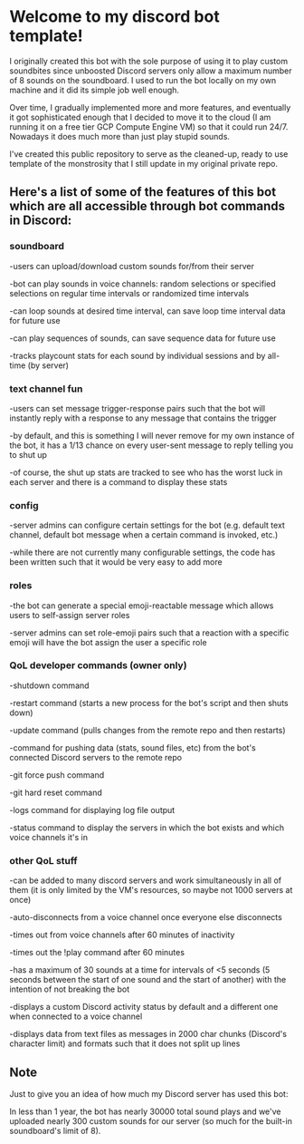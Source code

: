 # Welcome to my discord bot template!

I originally created this bot with the sole purpose of using it to play custom soundbites since unboosted Discord servers only allow a maximum number of 8 sounds on the soundboard. I used to run the bot locally on my own machine and it did its simple job well enough.

Over time, I gradually implemented more and more features, and eventually it got sophisticated enough that I decided to move it to the cloud (I am running it on a free tier GCP Compute Engine VM) so that it could run 24/7. Nowadays it does much more than just play stupid sounds.

I've created this public repository to serve as the cleaned-up, ready to use template of the monstrosity that I still update in my original private repo.

## Here's a list of some of the features of this bot which are all accessible through bot commands in Discord:

### soundboard
-users can upload/download custom sounds for/from their server

-bot can play sounds in voice channels: random selections or specified selections on regular time intervals or randomized time intervals

-can loop sounds at desired time interval, can save loop time interval data for future use

-can play sequences of sounds, can save sequence data for future use

-tracks playcount stats for each sound by individual sessions and by all-time (by server)

### text channel fun
-users can set message trigger-response pairs such that the bot will instantly reply with a response to any message that contains the trigger

-by default, and this is something I will never remove for my own instance of the bot, it has a 1/13 chance on every user-sent message to reply telling you to shut up

-of course, the shut up stats are tracked to see who has the worst luck in each server and there is a command to display these stats

### config
-server admins can configure certain settings for the bot (e.g. default text channel, default bot message when a certain command is invoked, etc.)

-while there are not currently many configurable settings, the code has been written such that it would be very easy to add more

### roles
-the bot can generate a special emoji-reactable message which allows users to self-assign server roles

-server admins can set role-emoji pairs such that a reaction with a specific emoji will have the bot assign the user a specific role

### QoL developer commands (owner only)
-shutdown command

-restart command (starts a new process for the bot's script and then shuts down)

-update command (pulls changes from the remote repo and then restarts)

-command for pushing data (stats, sound files, etc) from the bot's connected Discord servers to the remote repo

-git force push command

-git hard reset command

-logs command for displaying log file output

-status command to display the servers in which the bot exists and which voice channels it's in

### other QoL stuff
-can be added to many discord servers and work simultaneously in all of them (it is only limited by the VM's resources, so maybe not 1000 servers at once)

-auto-disconnects from a voice channel once everyone else disconnects

-times out from voice channels after 60 minutes of inactivity

-times out the !play command after 60 minutes

-has a maximum of 30 sounds at a time for intervals of <5 seconds (5 seconds between the start of one sound and the start of another) with the intention of not breaking the bot

-displays a custom Discord activity status by default and a different one when connected to a voice channel

-displays data from text files as messages in 2000 char chunks (Discord's character limit) and formats such that it does not split up lines


## Note
Just to give you an idea of how much my Discord server has used this bot: 

In less than 1 year, the bot has nearly 30000 total sound plays and we've uploaded nearly 300 custom sounds for our server (so much for the built-in soundboard's limit of 8).

